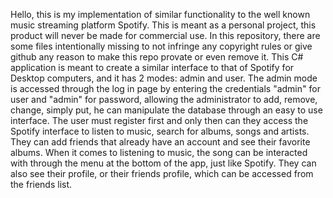Hello, this is my implementation of similar functionality to the well known music streaming platform Spotify.
This is meant as a personal project, this product will never be made for commercial use.
In this repository, there are some files intentionally missing to not infringe any copyright rules or give github any reason to make this repo provate or even remove it.
This C# application is meant to create a similar interface to that of Spotify for Desktop computers, and it has 2 modes: admin and user.
The admin mode is accessed through the log in page by entering the credentials "admin" for user and "admin" for password, allowing the administrator to add, remove, change, simply put, he can manipulate the database
through an easy to use interface.
The user must register first and only then can they access the Spotify interface to listen to music, search for albums, songs and artists. They can add friends that already have an account and see their favorite albums.
When it comes to listening to music, the song can be interacted with through the menu at the bottom of the app, just like Spotify.
They can also see their profile, or their friends profile, which can be accessed from the friends list.
